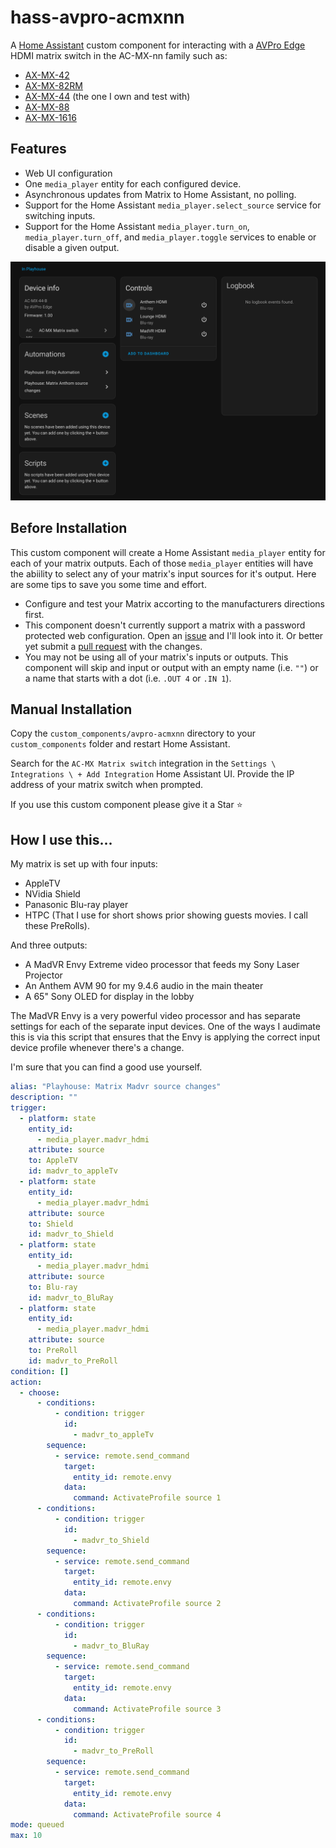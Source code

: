 # hass-avpro-acmxnn
A [Home Assistant](https://www.home-assistant.io/) custom component for interacting with a [AVPro Edge](https://avproedge.com/) HDMI matrix switch in the AC-MX-nn family such as:

- [AX-MX-42](https://avproedge.com/products/ac-mx-42)
- [AX-MX-82RM](https://avproedge.com/products/ac-mx-82rm)
- [AX-MX-44](https://avproedge.com/products/ac-mx-44) (the one I own and test with)
- [AX-MX-88](https://avproedge.com/products/ac-mx-88)
- [AX-MX-1616](https://avproedge.com/products/ac-mx-1616)

## Features
- Web UI configuration
- One `media_player` entity for each configured device.
- Asynchronous updates from Matrix to Home Assistant, no polling.
- Support for the Home Assistant `media_player.select_source` service for switching inputs.
- Support for the Home Assistant `media_player.turn_on`, `media_player.turn_off`, and `media_player.toggle` services to enable or disable a given output.

![Screenshot of the custom component's attributes.](./documentation/images/device-in-ha.png)

## Before Installation
This custom component will create a Home Assistant `media_player` entity for each of your matrix outputs. Each of those `media_player` entities will have the abiility to select any of your matrix's input sources for it's output. Here are some tips to save you some time and effort.
 - Configure and test your Matrix accorting to the manufacturers directions first.
 - This component doesn't currently support a matrix with a password protected web configuration. Open an [issue](https://github.com/toscano/hass-avpro-acmxnn/issues) and I'll look into it. Or better yet submit a [pull request](https://github.com/toscano/hass-avpro-acmxnn/pulls) with the changes.
 - You may not be using all of your matrix's inputs or outputs. This component will skip and input or output with an empty name (i.e. `""`) or a name that starts with a dot (i.e. `.OUT 4` or `.IN 1`).

## Manual Installation

Copy the `custom_components/avpro-acmxnn` directory to your `custom_components` folder and restart Home Assistant.

Search for the `AC-MX Matrix switch` integration in the `Settings \ Integrations \ + Add Integration` Home Assistant UI. Provide the IP address of your matrix switch when prompted.

If you use this custom component please give it a Star :star:

## How I use this...

My matrix is set up with four inputs:
 - AppleTV
 - NVidia Shield
 - Panasonic Blu-ray player
 - HTPC (That I use for short shows prior showing guests movies. I call these PreRolls).

And three outputs:
 - A MadVR Envy Extreme video processor that feeds my Sony Laser Projector
 - An Anthem AVM 90 for my 9.4.6 audio in the main theater
 - A 65" Sony OLED for display in the lobby

 The MadVR Envy is a very powerful video processor and has separate settings for each of the separate input devices. One of the ways I audimate this is via this script that ensures that the Envy is applying the correct input device profile whenever there's a change.

 I'm sure that you can find a good use yourself.

```yaml
alias: "Playhouse: Matrix Madvr source changes"
description: ""
trigger:
  - platform: state
    entity_id:
      - media_player.madvr_hdmi
    attribute: source
    to: AppleTV
    id: madvr_to_appleTv
  - platform: state
    entity_id:
      - media_player.madvr_hdmi
    attribute: source
    to: Shield
    id: madvr_to_Shield
  - platform: state
    entity_id:
      - media_player.madvr_hdmi
    attribute: source
    to: Blu-ray
    id: madvr_to_BluRay
  - platform: state
    entity_id:
      - media_player.madvr_hdmi
    attribute: source
    to: PreRoll
    id: madvr_to_PreRoll
condition: []
action:
  - choose:
      - conditions:
          - condition: trigger
            id:
              - madvr_to_appleTv
        sequence:
          - service: remote.send_command
            target:
              entity_id: remote.envy
            data:
              command: ActivateProfile source 1
      - conditions:
          - condition: trigger
            id:
              - madvr_to_Shield
        sequence:
          - service: remote.send_command
            target:
              entity_id: remote.envy
            data:
              command: ActivateProfile source 2
      - conditions:
          - condition: trigger
            id:
              - madvr_to_BluRay
        sequence:
          - service: remote.send_command
            target:
              entity_id: remote.envy
            data:
              command: ActivateProfile source 3
      - conditions:
          - condition: trigger
            id:
              - madvr_to_PreRoll
        sequence:
          - service: remote.send_command
            target:
              entity_id: remote.envy
            data:
              command: ActivateProfile source 4
mode: queued
max: 10

```